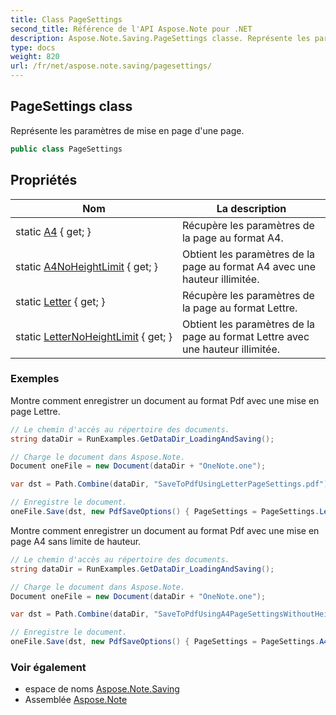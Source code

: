 ```yaml
---
title: Class PageSettings
second_title: Référence de l'API Aspose.Note pour .NET
description: Aspose.Note.Saving.PageSettings classe. Représente les paramètres de mise en page dune page.
type: docs
weight: 820
url: /fr/net/aspose.note.saving/pagesettings/
---
```

## PageSettings class

Représente les paramètres de mise en page d'une page.

```csharp
public class PageSettings
```

## Propriétés

| Nom | La description |
| --- | --- |
| static [A4](../../aspose.note.saving/pagesettings/a4/) { get; } | Récupère les paramètres de la page au format A4. |
| static [A4NoHeightLimit](../../aspose.note.saving/pagesettings/a4noheightlimit/) { get; } | Obtient les paramètres de la page au format A4 avec une hauteur illimitée. |
| static [Letter](../../aspose.note.saving/pagesettings/letter/) { get; } | Récupère les paramètres de la page au format Lettre. |
| static [LetterNoHeightLimit](../../aspose.note.saving/pagesettings/letternoheightlimit/) { get; } | Obtient les paramètres de la page au format Lettre avec une hauteur illimitée. |

### Exemples

Montre comment enregistrer un document au format Pdf avec une mise en page Lettre.

```csharp
// Le chemin d'accès au répertoire des documents.
string dataDir = RunExamples.GetDataDir_LoadingAndSaving();

// Charge le document dans Aspose.Note.
Document oneFile = new Document(dataDir + "OneNote.one");

var dst = Path.Combine(dataDir, "SaveToPdfUsingLetterPageSettings.pdf");

// Enregistre le document.
oneFile.Save(dst, new PdfSaveOptions() { PageSettings = PageSettings.Letter });
```

Montre comment enregistrer un document au format Pdf avec une mise en page A4 sans limite de hauteur.

```csharp
// Le chemin d'accès au répertoire des documents.
string dataDir = RunExamples.GetDataDir_LoadingAndSaving();

// Charge le document dans Aspose.Note.
Document oneFile = new Document(dataDir + "OneNote.one");

var dst = Path.Combine(dataDir, "SaveToPdfUsingA4PageSettingsWithoutHeightLimit.pdf");

// Enregistre le document.
oneFile.Save(dst, new PdfSaveOptions() { PageSettings = PageSettings.A4NoHeightLimit });
```

### Voir également

* espace de noms [Aspose.Note.Saving](../../aspose.note.saving/)
* Assemblée [Aspose.Note](../../)


